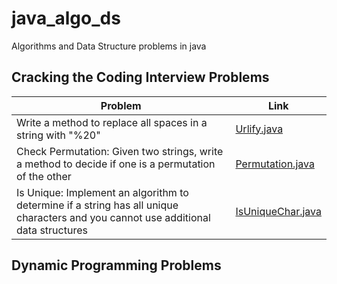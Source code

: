 # java_algo_ds
Algorithms and Data Structure problems in java

## Cracking the Coding Interview Problems
| Problem| Link |
| -------------------| -----|
|Write a method to replace all spaces in a string with "%20" | [Urlify.java](crackingthecode/Urlify.java) | 
|Check Permutation: Given two strings, write a method to decide if one is a permutation of the other | [Permutation.java](crackingthecode/Permutation.java) | 
|Is Unique: Implement an algorithm to determine if a string has all unique characters and you cannot use additional data structures | [IsUniqueChar.java](crackingthecode/IsUniqueChar.java) | 


## Dynamic Programming Problems
